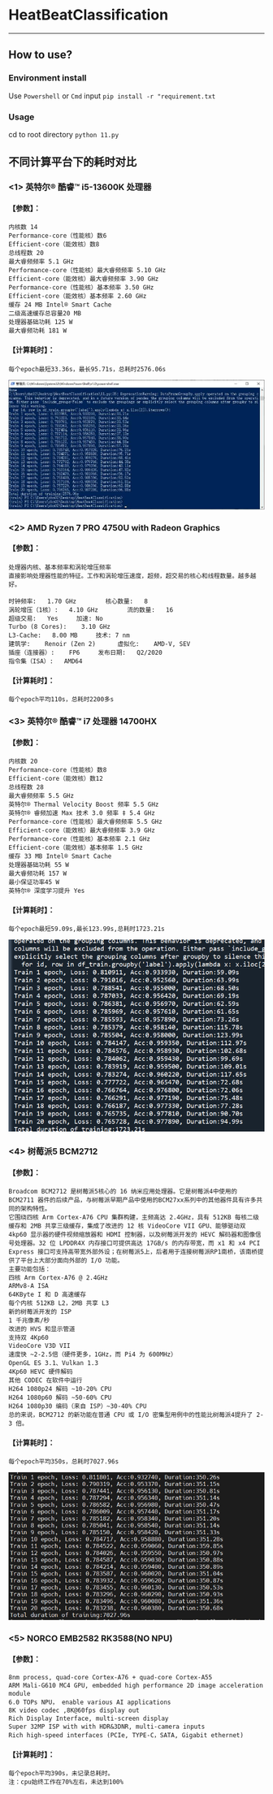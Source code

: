 # HeatBeatClassification

---

## How to use?

### Environment install
Use `Powershell` or `Cmd` input
`pip install -r "requirement.txt`
### Usage
cd to root directory
`python 11.py`

## 不同计算平台下的耗时对比

### <1> 英特尔® 酷睿™ i5-13600K 处理器
#### 【参数】：
```
内核数 14
Performance-core（性能核）数6
Efficient-core（能效核）数8
总线程数 20
最大睿频频率 5.1 GHz
Performance-core（性能核）最大睿频频率 5.10 GHz
Efficient-core（能效核）最大睿频频率 3.90 GHz
Performance-core（性能核）基本频率 3.50 GHz
Efficient-core（能效核）基本频率 2.60 GHz
缓存 24 MB Intel® Smart Cache
二级高速缓存总容量20 MB
处理器基础功耗 125 W
最大睿频功耗 181 W
```
#### 【计算耗时】：
```
每个epoch最短33.36s，最长95.71s，总耗时2576.06s
```
![alt text](b242318ad84ef538d954545b5581991.jpg)


### <2> AMD Ryzen 7 PRO 4750U with Radeon Graphics
#### 【参数】：
```
处理器内核、基本频率和涡轮增压频率
直接影响处理器性能的特征。工作和涡轮增压速度，超频，超交易的核心和线程数量。越多越好。

时钟频率:	1.70 GHz	 	核心数量:	8
涡轮增压（1核）:	4.10 GHz	 	流的数量:	16
超级交易:	Yes	 	加速:	No
Turbo (8 Cores):	3.10 GHz	 
L3-Cache:	8.00 MB	 	技术:	7 nm
建筑学:	Renoir (Zen 2)	 	虚拟化:	AMD-V, SEV
插座（连接器）:	FP6	 	发布日期:	Q2/2020
指令集（ISA）:	AMD64	
``` 
#### 【计算耗时】：
```
每个epoch平均110s，总耗时2200多s
```
### <3> 英特尔® 酷睿™ i7 处理器 14700HX
#### 【参数】：
```
内核数 20
Performance-core（性能核）数8
Efficient-core（能效核）数12
总线程数 28
最大睿频频率 5.5 GHz
英特尔® Thermal Velocity Boost 频率 5.5 GHz
英特尔® 睿频加速 Max 技术 3.0 频率 ‡ 5.4 GHz
Performance-core（性能核）最大睿频频率 5.5 GHz
Efficient-core（能效核）最大睿频频率 3.9 GHz
Performance-core（性能核）基本频率 2.1 GHz
Efficient-core（能效核）基本频率 1.5 GHz
缓存 33 MB Intel® Smart Cache
处理器基础功耗 55 W
最大睿频功耗 157 W
最小保证功率45 W
英特尔® 深度学习提升 Yes
```
#### 【计算耗时】：
```
每个epoch最短59.09s,最长123.99s,总耗时1723.21s
```
![alt text](ccbf83e2876a71888c2fd571d183df0.png)

### <4> 树莓派5 BCM2712
#### 【参数】：
```
Broadcom BCM2712 是树莓派5核心的 16 纳米应用处理器。它是树莓派4中使用的 BCM2711 器件的后续产品，与树莓派早期产品中使用的BCM27xx系列中的其他器件具有许多共同的架构特性。
它围绕四核 Arm Cortex-A76 CPU 集群构建，主频高达 2.4GHz，具有 512KB 每核二级缓存和 2MB 共享三级缓存，集成了改进的 12 核 VideoCore VII GPU、能够驱动双 4kp60 显示器的硬件视频缩放器和 HDMI 控制器，以及树莓派开发的 HEVC 解码器和图像信号处理器。32 位 LPDDR4X 内存接口可提供高达 17GB/s 的内存带宽，而 x1 和 x4 PCI Express 接口可支持高带宽外部外设；在树莓派5上，后者用于连接树莓派RP1南桥，该南桥提供了平台上大部分面向外部的 I/O 功能。
主要功能包括：
四核 Arm Cortex-A76 @ 2.4GHz
ARMv8-A ISA
64KByte I 和 D 高速缓存
每个内核 512KB L2，2MB 共享 L3
新的树莓派开发的 ISP
1 千兆像素/秒
改进的 HVS 和显示管道
支持双 4Kp60
VideoCore V3D VII
速度快 ~2-2.5倍（硬件更多，1GHz，而 Pi4 为 600MHz）
OpenGL ES 3.1、Vulkan 1.3
4Kp60 HEVC 硬件解码
其他 CODEC 在软件中运行
H264 1080p24 解码 ~10-20% CPU
H264 1080p60 解码 ~50-60% CPU
H264 1080p30 编码（来自 ISP）~30-40% CPU
总的来说，BCM2712 的新功能在普通 CPU 或 I/O 密集型用例中的性能比树莓派4提升了 2-3 倍。
```
#### 【计算耗时】：
```
每个epoch平均350s，总耗时7027.96s
```
![alt text](6c157fe84b8f2a3f6fbfa602a1e8fe5.png)

### <5> NORCO EMB2582 RK3588(NO NPU)
#### 【参数】：
```
8nm process, quad-core Cortex-A76 + quad-core Cortex-A55
ARM Mali-G610 MC4 GPU, embedded high performance 2D image acceleration module
6.0 TOPs NPU， enable various AI applications
8K video codec ,8K@60fps display out
Rich Display Interface, multi-screen display
Super 32MP ISP with with HDR&3DNR, multi-camera inputs
Rich high-speed interfaces (PCIe, TYPE-C，SATA, Gigabit ethernet)
```
#### 【计算耗时】：
```
每个epoch平均390s，未记录总耗时。
注：cpu始终工作在70%左右，未达到100%
```

